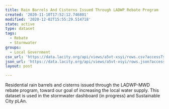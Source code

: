```yaml
---
title: Rain Barrels And Cisterns Issued Through LADWP Rebate Program
created: '2020-11-10T17:52:12.746801'
modified: '2020-12-02T15:55:29.514718'
state: active
type: dataset
tags:
  - Rebate
  - Stormwater
groups:
  - Local Government
csv_url: 'https://data.lacity.org/api/views/a5vt-xsyi/rows.csv?accessType=DOWNLOAD'
json_url: 'https://data.lacity.org/api/views/a5vt-xsyi/rows.json?accessType=DOWNLOAD'
layout: post

---
```

Residential rain barrels and cisterns issued through the LADWP-MWD rebate program, toward our goal of increasing the local water supply. This dataset is used in the stormwater dashboard (in progress) and Sustainable City pLAn.
